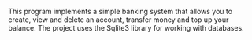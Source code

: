This program implements a simple banking system that allows you to create, view and delete an account, transfer money and top up your balance. The project uses the Sqlite3 library for working with databases.